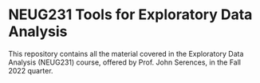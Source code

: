 # NEUG231 Tools for Exploratory Data Analysis
This repository contains all the material covered in the Exploratory Data Analysis (NEUG231) course, offered by Prof. John Serences, in the Fall 2022 quarter.